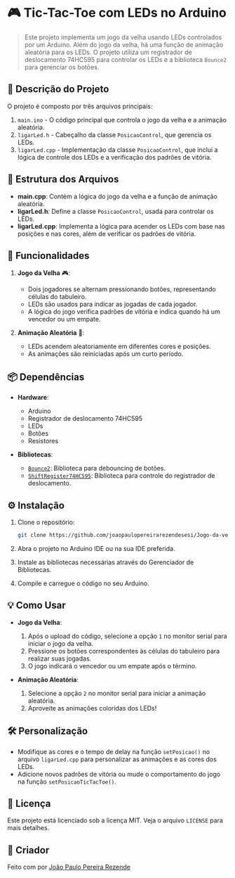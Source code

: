 # 🎮 Tic-Tac-Toe com LEDs no Arduino

> Este projeto implementa um jogo da velha usando LEDs controlados por um Arduino. Além do jogo da velha, há uma função de animação aleatória para os LEDs. O projeto utiliza um registrador de deslocamento 74HC595 para controlar os LEDs e a
> biblioteca `Bounce2` para gerenciar os botões.

## 📝 Descrição do Projeto

O projeto é composto por três arquivos principais:

1. `main.ino` - O código principal que controla o jogo da velha e a animação aleatória.
2. `ligarLed.h` - Cabeçalho da classe `PosicaoControl`, que gerencia os LEDs.
3. `ligarLed.cpp` - Implementação da classe `PosicaoControl`, que inclui a lógica de controle dos LEDs e a verificação dos padrões de vitória.

## 📂 Estrutura dos Arquivos

- **main.cpp**: Contém a lógica do jogo da velha e a função de animação aleatória.
- **ligarLed.h**: Define a classe `PosicaoControl`, usada para controlar os LEDs.
- **ligarLed.cpp**: Implementa a lógica para acender os LEDs com base nas posições e nas cores, além de verificar os padrões de vitória.

## 🚀 Funcionalidades

1. **Jogo da Velha** 🎮:
   - Dois jogadores se alternam pressionando botões, representando células do tabuleiro.
   - LEDs são usados para indicar as jogadas de cada jogador.
   - A lógica do jogo verifica padrões de vitória e indica quando há um vencedor ou um empate.

2. **Animação Aleatória** 🎨:
   - LEDs acendem aleatoriamente em diferentes cores e posições.
   - As animações são reiniciadas após um curto período.

## 📦 Dependências

- **Hardware**:
  - Arduino
  - Registrador de deslocamento 74HC595
  - LEDs
  - Botões
  - Resistores

- **Bibliotecas**:
  - [`Bounce2`](https://github.com/thomasfredericks/Bounce2): Biblioteca para debouncing de botões.
  - [`ShiftRegister74HC595`](https://github.com/Simsso/ShiftRegister74HC595): Biblioteca para controle do registrador de deslocamento.

## ⚙️ Instalação

1. Clone o repositório:
   
   ```bash
   git clone https://github.com/joaopaulopereirarezendesesi/Jogo-da-velha-com-implementa-o-de-LEDs-RGB
   ```
3. Abra o projeto no Arduino IDE ou na sua IDE preferida.
4. Instale as bibliotecas necessárias através do Gerenciador de Bibliotecas.
5. Compile e carregue o código no seu Arduino.

## 💡 Como Usar

- **Jogo da Velha**:
    1. Após o upload do código, selecione a opção `1` no monitor serial para iniciar o jogo da velha.
    2. Pressione os botões correspondentes às células do tabuleiro para realizar suas jogadas.
    3. O jogo indicará o vencedor ou um empate após o término.

- **Animação Aleatória**:
    1. Selecione a opção `2` no monitor serial para iniciar a animação aleatória.
    2. Aproveite as animações coloridas dos LEDs!

## 🛠️ Personalização

- Modifique as cores e o tempo de delay na função `setPosicao()` no arquivo `ligarLed.cpp` para personalizar as animações e as cores dos LEDs.
- Adicione novos padrões de vitória ou mude o comportamento do jogo na função `setPosicaoTicTacToe()`.

## 📜 Licença

Este projeto está licenciado sob a licença MIT. Veja o arquivo `LICENSE` para mais detalhes.

## 📝 Criador

Feito com por [João Paulo Pereira Rezende](https://github.com/joaopaulopereirarezendesesi)
